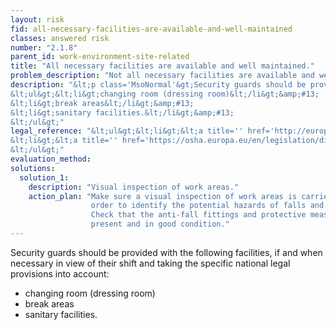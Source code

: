 ```yaml
---
layout: risk
fid: all-necessary-facilities-are-available-and-well-maintained
classes: answered risk
number: "2.1.8"
parent_id: work-environment-site-related
title: "All necessary facilities are available and well maintained."
problem_description: "Not all necessary facilities are available and well maintained."
description: "&lt;p class='MsoNormal'&gt;Security guards should be provided with the following facilities, if and when necessary in view of their shift and taking the specific national legal provisions into account:&lt;/p&gt;&amp;#13;
&lt;ul&gt;&lt;li&gt;changing room (dressing room)&lt;/li&gt;&amp;#13;
&lt;li&gt;break areas&lt;/li&gt;&amp;#13;
&lt;li&gt;sanitary facilities.&lt;/li&gt;&amp;#13;
&lt;/ul&gt;"
legal_reference: "&lt;ul&gt;&lt;li&gt;&lt;a title='' href='http://europa.eu/legislation_summaries/employment_and_social_policy/health_hygiene_safety_at_work/c11113_en.htm' rel='nofollow' target='_blank'&gt;89/391/CEE Implementing measures to improve the health and safety of workers (framework directive).&lt;/a&gt;&lt;/li&gt;&amp;#13;
&lt;li&gt;&lt;a title='' href='https://osha.europa.eu/en/legislation/directives/workplaces-equipment-signs-personal-protective-equipment/osh-directives/2' rel='nofollow' target='_blank'&gt;89/654/EEC Directive on the minimum safety and health requirements for the workplace&lt;/a&gt;.&lt;/li&gt;&amp;#13;
&lt;/ul&gt;"
evaluation_method: 
solutions:
  solution_1:
    description: "Visual inspection of work areas."
    action_plan: "Make sure a visual inspection of work areas is carried out in
                  order to identify the potential hazards of falls and slips.
                  Check that the anti-fall fittings and protective measures are
                  present and in good condition."
---
```

Security guards should be provided with the following facilities, if and when
necessary in view of their shift and taking the specific national legal
provisions into account:

  * changing room (dressing room)
  * break areas
  * sanitary facilities.


